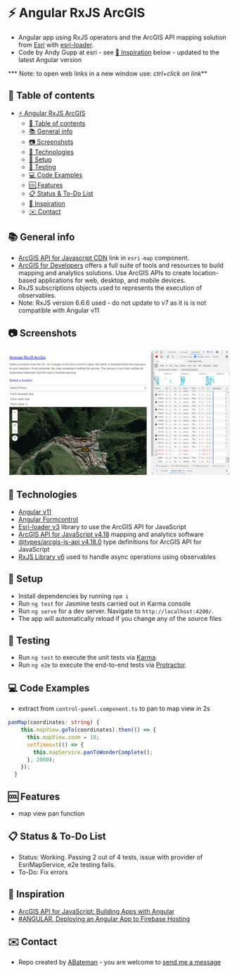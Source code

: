 # :zap: Angular RxJS ArcGIS

* Angular app using RxJS operators and the ArcGIS API mapping solution from [Esri](https://www.esri.com/en-us/home) with [esri-loader](https://github.com/Esri/esri-loader).
* Code by Andy Gupp at esri - see [:clap: Inspiration](#clap-inspiration) below - updated to the latest Angular version

*** Note: to open web links in a new window use: _ctrl+click on link_**

## :page_facing_up: Table of contents

* [:zap: Angular RxJS ArcGIS](#zap-angular-rxjs-arcgis)
  * [:page_facing_up: Table of contents](#page_facing_up-table-of-contents)
  * [:books: General info](#books-general-info)
  * [:camera: Screenshots](#camera-screenshots)
  * [:signal_strength: Technologies](#signal_strength-technologies)
  * [:floppy_disk: Setup](#floppy_disk-setup)
  * [:flashlight: Testing](#flashlight-testing)
  * [:computer: Code Examples](#computer-code-examples)
  * [:cool: Features](#cool-features)
  * [:clipboard: Status & To-Do List](#clipboard-status--to-do-list)
  * [:clap: Inspiration](#clap-inspiration)
  * [:envelope: Contact](#envelope-contact)

## :books: General info

* [ArcGIS API for Javascript CDN](https://developers.arcgis.com/javascript/latest/guide/get-api/#cdn) link in `esri-map` component.
* [ArcGIS for Developers](https://developers.arcgis.com/) offers a full suite of tools and resources to build mapping and analytics solutions. Use ArcGIS APIs to create location-based applications for web, desktop, and mobile devices.
* RxJS subscriptions objects used to represents the execution of observables.
* Note: RxJS version 6.6.6 used - do not update to v7 as it is is not compatible with Angular v11

## :camera: Screenshots

![Example screenshot](./img/map.jpg)

## :signal_strength: Technologies

* [Angular v11](https://angular.io/)
* [Angular Formcontrol](https://angular.io/api/forms/FormControl)
* [Esri-loader v3](https://github.com/Esri/esri-loader) library to use the ArcGIS API for JavaScript
* [ArcGIS API for JavaScript v4.18](https://developers.arcgis.com/javascript/) mapping and analytics software
* [@types/arcgis-js-api v4.18.0](https://www.npmjs.com/package/@types/arcgis-js-api) type definitions for ArcGIS API for JavaScript
* [RxJS Library v6](https://angular.io/guide/rx-library) used to handle async operations using observables

## :floppy_disk: Setup

* Install dependencies by running `npm i`
* Run `ng test` for Jasmine tests carried out in Karma console
* Run `ng serve` for a dev server. Navigate to `http://localhost:4200/`.
* The app will automatically reload if you change any of the source files

## :flashlight: Testing

* Run `ng test` to execute the unit tests via [Karma](https://karma-runner.github.io).
* Run `ng e2e` to execute the end-to-end tests via [Protractor](http://www.protractortest.org/).

## :computer: Code Examples

* extract from `control-panel.component.ts` to pan to map view in 2s

```typescript
panMap(coordinates: string) {
    this.mapView.goTo(coordinates).then(() => {
      this.mapView.zoom = 18;
      setTimeout(() => {
        this.mapService.panToWonderComplete();
      }, 2000);
    });
  }
```

## :cool: Features

* map view pan function

## :clipboard: Status & To-Do List

* Status: Working. Passing 2 out of 4 tests, issue with provider of EsriMapService, e2e testing fails.
* To-Do: Fix errors

## :clap: Inspiration

* [ArcGIS API for JavaScript: Building Apps with Angular](https://www.youtube.com/watch?v=ea4D-qGU0_0)
* [#ANGULAR, Deploying an Angular App to Firebase Hosting](https://alligator.io/angular/deploying-angular-app-to-firebase/)

## :envelope: Contact

* Repo created by [ABateman](https://www.andrewbateman.org) - you are welcome to [send me a message](https://andrewbateman.org/contact)

